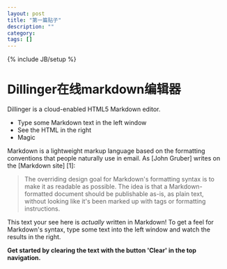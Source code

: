 ```yaml
---
layout: post
title: "第一篇贴子"
description: ""
category: 
tags: []
---
```

{% include JB/setup %}

Dillinger在线markdown编辑器
=========

Dillinger is a cloud-enabled HTML5 Markdown editor.

  - Type some Markdown text in the left window
  - See the HTML in the right
  - Magic

Markdown is a lightweight markup language based on the formatting conventions that people naturally use in email.  As [John Gruber] writes on the [Markdown site] [1]:

> The overriding design goal for Markdown's
> formatting syntax is to make it as readable 
> as possible. The idea is that a
> Markdown-formatted document should be
> publishable as-is, as plain text, without
> looking like it's been marked up with tags
> or formatting instructions.

This text your see here is *actually* written in Markdown! To get a feel for Markdown's syntax, type some text into the left window and watch the results in the right.  

**Get started by clearing the text with the button 'Clear' in the top navigation.**
